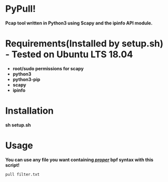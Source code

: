 <h1>PyPull!</h1>
<strong><b>Pcap tool written in Python3 using Scapy and the ipinfo API module.</b></strong>
<h1>Requirements(Installed by setup.sh) - Tested on Ubuntu LTS 18.04</h1>
<ul><strong><b>
 <li>root/sudo permissions for scapy</li>
 <li>python3</li>
 <li>python3-pip</li>
 <li>scapy</li>
 <li>ipinfo</li>
</ul></b></strong>

<h1>Installation</h1>
<strong><b>
 sh setup.sh
</b></strong>



<h1>Usage</h1> 
<b>You can use any file you want containing <u><em>proper</em></u> bpf syntax with this script!</b>

```pull filter.txt```

